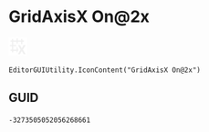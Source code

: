 # GridAxisX On@2x
![](/img/GridAxisX%20On@2x.png)

``` CSharp
EditorGUIUtility.IconContent("GridAxisX On@2x")
```
## GUID
```
-3273505052056268661
```
